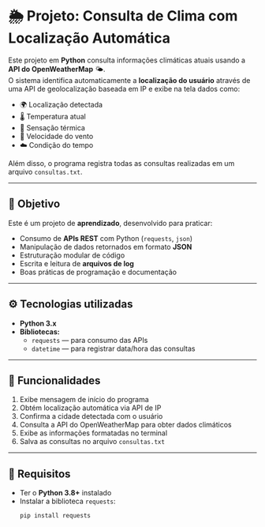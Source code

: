 # 🌦️ Projeto: Consulta de Clima com Localização Automática

Este projeto em **Python** consulta informações climáticas atuais usando a **API do OpenWeatherMap** 🌤️.  
O sistema identifica automaticamente a **localização do usuário** através de uma API de geolocalização baseada em IP e exibe na tela dados como:

- 🌍 Localização detectada  
- 🌡️ Temperatura atual  
- 🤔 Sensação térmica  
- 💨 Velocidade do vento  
- ☁️ Condição do tempo  

Além disso, o programa registra todas as consultas realizadas em um arquivo `consultas.txt`.

---

## 🧠 Objetivo

Este é um projeto de **aprendizado**, desenvolvido para praticar:
- Consumo de **APIs REST** com Python (`requests`, `json`)
- Manipulação de dados retornados em formato **JSON**
- Estruturação modular de código
- Escrita e leitura de **arquivos de log**
- Boas práticas de programação e documentação

---

## ⚙️ Tecnologias utilizadas

- **Python 3.x**
- **Bibliotecas:**
  - `requests` — para consumo das APIs
  - `datetime` — para registrar data/hora das consultas

---

## 🚀 Funcionalidades

1. Exibe mensagem de início do programa  
2. Obtém localização automática via API de IP  
3. Confirma a cidade detectada com o usuário  
4. Consulta a API do OpenWeatherMap para obter dados climáticos  
5. Exibe as informações formatadas no terminal  
6. Salva as consultas no arquivo `consultas.txt`

---

## 🔑 Requisitos

- Ter o **Python 3.8+** instalado  
- Instalar a biblioteca `requests`:
  ```bash
  pip install requests
